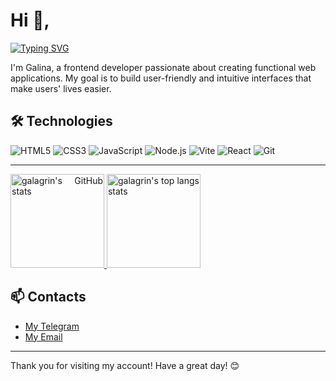 # Hi 👋,

[![Typing SVG](https://readme-typing-svg.herokuapp.com?font=Playfair+Display&size=28&pause=1000&color=3569A9&width=509&lines=Welcome+to+my+Github+profile)](https://git.io/typing-svg)

I'm Galina, a frontend developer passionate about creating functional web applications. My goal is to build user-friendly and intuitive interfaces that make users' lives easier.

## 🛠️ Technologies

![HTML5](https://img.shields.io/badge/-HTML5-E34F26?style=flat&logo=html5&logoColor=white)
![CSS3](https://img.shields.io/badge/-CSS3-1572B6?style=flat&logo=css3&logoColor=white)
![JavaScript](https://img.shields.io/badge/-JavaScript-F7DF1E?style=flat&logo=javascript&logoColor=black)
![Node.js](https://img.shields.io/badge/-Node.js-339933?style=flat&logo=node.js&logoColor=white)
![Vite](https://img.shields.io/badge/-Vite-646CFF?style=flat&logo=vite&logoColor=white)
![React](https://img.shields.io/badge/-React-61DAFB?style=flat&logo=react&logoColor=black)
![Git](https://img.shields.io/badge/-Git-F05032?style=flat&logo=git&logoColor=white)

---

<p align="justify">
  <a href="https://github.com/galagrin/galagrin/">
    <img
      height="150"
      src="https://github-readme-stats.vercel.app/api?username=galagrin&count_private=true&show_icons=true&custom_title=Github%20Status"
      alt="galagrin's GitHub stats"
    />
  </a>
   <a href="https://github.com/galagrin/galagring/">
    <img
      height="150"
      src="https://github-readme-stats.vercel.app/api/top-langs/?username=galagrin&layout=compact&langs_count=6"
      alt="galagrin's top langs stats"
    />
  </a>  
</p>

## 📫 Contacts

-   [My Telegram](https://t.me/gala_grin)
-   [My Email](mailto:ваш.galagrinko@yandex.ru)

---

Thank you for visiting my account! Have a great day! 😊
